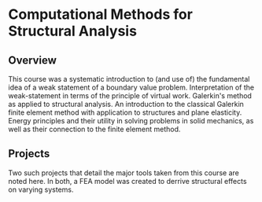# Computational Methods for Structural Analysis 

## Overview
This course was a systematic introduction to (and use of) the fundamental idea of a weak statement of a boundary value problem. Interpretation of the weak-statement in terms of the principle of virtual work. Galerkin's method as applied to structural analysis. An introduction to the classical Galerkin finite element method with application to structures and plane elasticity. Energy principles and their utility in solving problems in solid mechanics, as well as their connection to the finite element method.

## Projects
Two such projects that detail the major tools taken from this course are noted here. In both, a FEA model was created to derrive structural effects on varying systems. 
